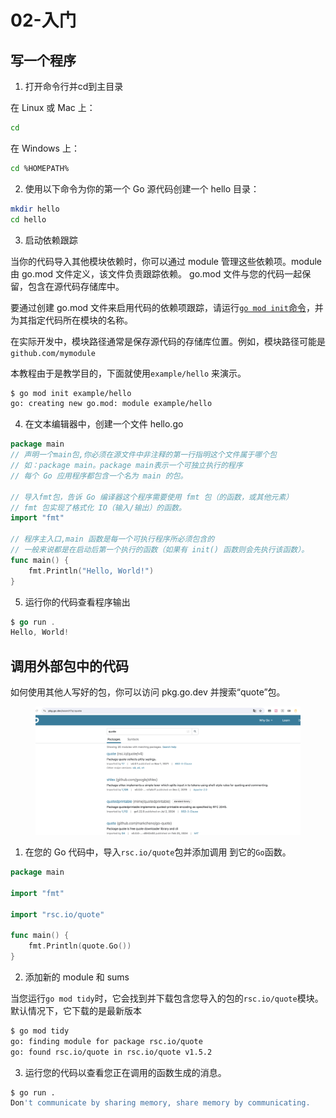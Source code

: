 # 02-入门

## 写一个程序

1. 打开命令行并cd到主目录

在 Linux 或 Mac 上：&#x20;

```sh
cd
```

在 Windows 上：

```bash
cd %HOMEPATH%
```

2. 使用以下命令为你的第一个 Go 源代码创建一个 hello 目录：

```bash
mkdir hello
cd hello
```

3. 启动依赖跟踪

当你的代码导入其他模块依赖时，你可以通过 module 管理这些依赖项。module 由 go.mod 文件定义，该文件负责跟踪依赖。 go.mod 文件与您的代码一起保留，包含在源代码存储库中。

要通过创建 go.mod 文件来启用代码的依赖项跟踪，请运行[`go mod init`命令](https://go.dev/ref/mod#go-mod-init)，并为其指定代码所在模块的名称。

在实际开发中，模块路径通常是保存源代码的存储库位置。例如，模块路径可能是`github.com/mymodule`

本教程由于是教学目的，下面就使用`example/hello`   来演示。

```bash
$ go mod init example/hello
go: creating new go.mod: module example/hello
```

4. 在文本编辑器中，创建一个文件 hello.go&#x20;

```go
package main
// 声明一个main包,你必须在源文件中非注释的第一行指明这个文件属于哪个包
// 如：package main。package main表示一个可独立执行的程序
// 每个 Go 应用程序都包含一个名为 main 的包。

// 导入fmt包，告诉 Go 编译器这个程序需要使用 fmt 包（的函数，或其他元素）
// fmt 包实现了格式化 IO（输入/输出）的函数。
import "fmt"

// 程序主入口,main 函数是每一个可执行程序所必须包含的
// 一般来说都是在启动后第一个执行的函数（如果有 init() 函数则会先执行该函数）。
func main() {
    fmt.Println("Hello, World!")
}
```

5. 运行你的代码查看程序输出

```go
$ go run .
Hello, World!
```

## 调用外部包中的代码

如何使用其他人写好的包，你可以访问 pkg.go.dev 并搜索“quote”包。

<figure><img src="../.gitbook/assets/截屏2024-08-05 17.19.22.png" alt=""><figcaption></figcaption></figure>

1. 在您的 Go 代码中，导入`rsc.io/quote`包并添加调用 到它的`Go`函数。

```go
package main

import "fmt"

import "rsc.io/quote"

func main() {
    fmt.Println(quote.Go())
}
```

2. 添加新的 module 和 sums

当您运行`go mod tidy`时，它会找到并下载包含您导入的包的`rsc.io/quote`模块。默认情况下，它下载的是最新版本

```bash
$ go mod tidy
go: finding module for package rsc.io/quote
go: found rsc.io/quote in rsc.io/quote v1.5.2
```

3. 运行您的代码以查看您正在调用的函数生成的消息。

```bash
$ go run .
Don't communicate by sharing memory, share memory by communicating.
```


